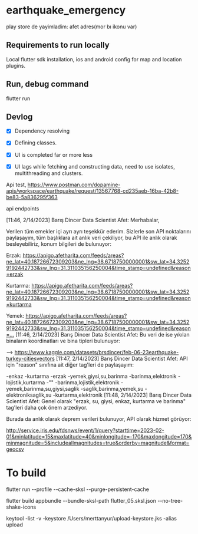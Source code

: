 # earthquake_emergency


play store de yayimladim: afet adres(mor bı ikonu var)
## Requirements to run locally
Local flutter sdk installation, ios and android config for map and location plugins.

## Run, debug command
flutter run 


## Devlog
- [x] Dependency resolving
- [x] Defining classes.
- [x] UI is completed far or more less
- [x] UI lags while fetching and constructing data, need to use isolates, multithreading and clusters.



Api test, 
https://www.postman.com/dopamine-apis/workspace/earthquake/request/13567768-cd235aeb-16ba-42b8-be83-5a836295f363



api endpoints

[11:46, 2/14/2023] Barış Dincer Data Scientist Afet: Merhabalar,

Verilen tüm emekler içi ayrı ayrı teşekkür ederim. Sizlerle son API noktalarını paylaşayım, tüm başlıklara ait anlık veri çekiliyor, bu API ile anlık olarak besleyebiliriz, konum bilgileri de bulunuyor:

Erzak:
https://apigo.afetharita.com/feeds/areas?ne_lat=40.18726672309203&ne_lng=38.67187500000001&sw_lat=34.32529192442733&sw_lng=31.311035156250004&time_stamp=undefined&reason=erzak

Kurtarma:
https://apigo.afetharita.com/feeds/areas?ne_lat=40.18726672309203&ne_lng=38.67187500000001&sw_lat=34.32529192442733&sw_lng=31.311035156250004&time_stamp=undefined&reason=kurtarma

Yemek:
https://apigo.afetharita.com/feeds/areas?ne_lat=40.18726672309203&ne_lng=38.67187500000001&sw_lat=34.32529192442733&sw_lng=31.311035156250004&time_stamp=undefined&reason=…
[11:46, 2/14/2023] Barış Dincer Data Scientist Afet: Bu veri de ise yıkılan binaların koordinatları ve bina tipleri bulunuyor:

-->
https://www.kaggle.com/datasets/brsdincer/feb-06-23earthquake-turkey-citiesvectors
[11:47, 2/14/2023] Barış Dincer Data Scientist Afet: API için "reason" sınıfına ait diğer tag'leri de paylaşayım:

-enkaz
-kurtarma
-erzak
-yemek,giysi,su,barinma
-barinma,elektronik
-lojistik,kurtarma
-""
-barinma,lojistik,elektronik
-yemek,barinma,su,giysi,saglik
-saglik,barinma,yemek,su
-elektroniksaglik,su
-kurtarma,elektronik
[11:48, 2/14/2023] Barış Dincer Data Scientist Afet: Genel olarak "erzak, su, giysi, enkaz, kurtarma ve barinma" tag'leri daha çok önem arzediyor.


Burada da anlık olarak deprem verileri bulunuyor, API olarak hizmet görüyor:


http://service.iris.edu/fdsnws/event/1/query?starttime=2023-02-01&minlatitude=15&maxlatitude=40&minlongitude=-170&maxlongitude=170&minmagnitude=5&includeallmagnitudes=true&orderby=magnitude&format=geocsv



# To build

flutter run --profile --cache-sksl --purge-persistent-cache

flutter build appbundle --bundle-sksl-path flutter_05.sksl.json --no-tree-shake-icons


keytool -list -v -keystore /Users/merttanyur/upload-keystore.jks -alias upload
